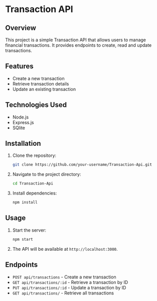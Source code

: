 # Transaction API

## Overview
This project is a simple Transaction API that allows users to manage financial transactions. It provides endpoints to create, read and update transactions.

## Features
- Create a new transaction
- Retrieve transaction details
- Update an existing transaction


## Technologies Used
- Node.js
- Express.js
- SQlite

## Installation
1. Clone the repository:
    ```bash
    git clone https://github.com/your-username/Transaction-Api.git
    ```
2. Navigate to the project directory:
    ```bash
    cd Transaction-Api
    ```
3. Install dependencies:
    ```bash
    npm install
    ```

## Usage
1. Start the server:
    ```bash
    npm start
    ```
2. The API will be available at `http://localhost:3000`.

## Endpoints
- `POST api/transactions` - Create a new transaction
- `GET api/transactions/:id` - Retrieve a transaction by ID
- `PUT api/transactions/:id` - Update a transaction by ID
- `GET api/transactions/` - Retrieve all transactions

